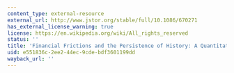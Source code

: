 ```yaml
---
content_type: external-resource
external_url: http://www.jstor.org/stable/full/10.1086/670271
has_external_license_warning: true
license: https://en.wikipedia.org/wiki/All_rights_reserved
status: ''
title: 'Financial Frictions and the Persistence of History: A Quantitative Exploration'
uid: e551836c-2ee2-44ec-9cde-bdf3601199dd
wayback_url: ''
---
```

